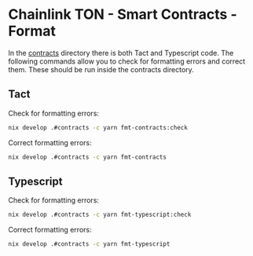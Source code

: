 # Chainlink TON - Smart Contracts - Format

In the [contracts](../../contracts/) directory there is both Tact and Typescript code. The following commands allow you to check for formatting errors and correct them. These should be run inside the contracts directory.

## Tact

Check for formatting errors:
```bash
nix develop .#contracts -c yarn fmt-contracts:check
```
Correct formatting errors:
```bash
nix develop .#contracts -c yarn fmt-contracts
```

## Typescript
Check for formatting errors:
```bash
nix develop .#contracts -c yarn fmt-typescript:check
```
Correct formatting errors:
```bash
nix develop .#contracts -c yarn fmt-typescript
```


